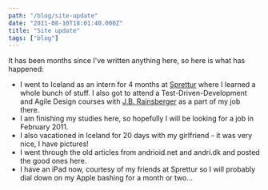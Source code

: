 ```yaml
---
path: "/blog/site-update"
date: "2011-08-10T18:01:40.000Z"
title: "Site update"
tags: ["blog"]
---
```


It has been months since I've written anything here, so here is what has happened:

*   I went to Iceland as an intern for 4 months at [Sprettur](http://www.sprettur.is) where I learned a whole bunch of stuff. I also got to attend a Test-Driven-Development and Agile Design courses with [J.B. Rainsberger](http://jbrains.ca) as a part of my job there.
*   I am finishing my studies here, so hopefully I will be looking for a job in February 2011.
*   I also vacationed in Iceland for 20 days with my girlfriend - it was very nice, I have pictures!
*   I went through the old articles from andrioid.net and andri.dk and posted the good ones here.
*   I have an iPad now, courtesy of my friends at Sprettur so I will probably dial down on my Apple bashing for a month or two...